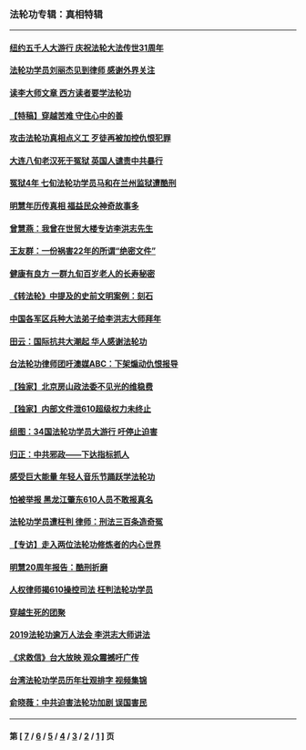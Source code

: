 ### 法轮功专辑：真相特辑
---
#### [纽约五千人大游行 庆祝法轮大法传世31周年](../../pages/nf4389/n13995110.md?06090430) 
#### [法轮功学员刘丽杰见到律师 感谢外界关注](../../pages/nf4389/n13927012.md?06090430) 
#### [读李大师文章 西方读者要学法轮功](../../pages/nf4389/n13925142.md?06090430) 
#### [【特稿】穿越苦难 守住心中的善](../../pages/nf4389/n13784979.md?06090430) 
#### [攻击法轮功真相点义工 歹徒再被加控仇恨犯罪](../../pages/nf4389/n13601019.md?06090430) 
#### [大连八旬老汉死于冤狱 英国人谴责中共暴行](../../pages/nf4389/n13480118.md?06090430) 
#### [冤狱4年 七旬法轮功学员马和在兰州监狱遭酷刑](../../pages/nf4389/n13304688.md?06090430) 
#### [明慧年历传真相 福益民众神奇故事多](../../pages/nf4389/n13294545.md?06090430) 
#### [曾慧燕：我曾在世贸大楼专访李洪志先生](../../pages/nf4389/n12898729.md?06090430) 
#### [王友群：一份祸害22年的所谓“绝密文件”](../../pages/nf4389/n12871750.md?06090430) 
#### [健康有良方 一群九旬百岁老人的长寿秘密](../../pages/nf4389/n12847475.md?06090430) 
#### [《转法轮》中提及的史前文明案例：刻石](../../pages/nf4389/n12758577.md?06090430) 
#### [中国各军区兵种大法弟子给李洪志大师拜年](../../pages/nf4389/n12750047.md?06090430) 
#### [田云：国际抗共大潮起 华人感谢法轮功](../../pages/nf4389/n12357708.md?06090430) 
#### [台法轮功律师团吁澳媒ABC：下架煽动仇恨报导](../../pages/nf4389/n12279917.md?06090430) 
#### [【独家】北京房山政法委不见光的维稳费](../../pages/nf4389/n12031979.md?06090430) 
#### [【独家】内部文件泄610超级权力未终止](../../pages/nf4389/n12023895.md?06090430) 
#### [组图：34国法轮功学员大游行 吁停止迫害](../../pages/nf4389/n11492658.md?06090430) 
#### [归正：中共邪政——下达指标抓人](../../pages/nf4389/n11474770.md?06090430) 
#### [感受巨大能量 年轻人音乐节踊跃学法轮功](../../pages/nf4389/n11441981.md?06090430) 
#### [怕被举报 黑龙江肇东610人员不敢报真名](../../pages/nf4389/n11436499.md?06090430) 
#### [法轮功学员遭枉判 律师：刑法三百条造奇冤](../../pages/nf4389/n11433943.md?06090430) 
#### [【专访】走入两位法轮功修炼者的内心世界](../../pages/nf4389/n11415623.md?06090430) 
#### [明慧20周年报告：酷刑折磨](../../pages/nf4389/n11387954.md?06090430) 
#### [人权律师揭610操控司法 枉判法轮功学员](../../pages/nf4389/n11313370.md?06090430) 
#### [穿越生死的团聚](../../pages/nf4389/n11258922.md?06090430) 
#### [2019法轮功逾万人法会 李洪志大师讲法](../../pages/nf4389/n11265303.md?06090430) 
#### [《求救信》台大放映 观众震撼吁广传](../../pages/nf4389/n10922251.md?06090430) 
#### [台湾法轮功学员历年壮观排字 视频集锦](../../pages/nf4389/n10878789.md?06090430) 
#### [俞晓薇：中共迫害法轮功加剧 误国害民](../../pages/nf4389/n10859260.md?06090430) 

---
#### 第 [ [7](./7.md?06090430) / [6](./6.md?06090430) / [5](./5.md?06090430) / [4](./4.md?06090430) / [3](./3.md?06090430) / [2](./2.md?06090430) / [1](./1.md?06090430) ] 页
